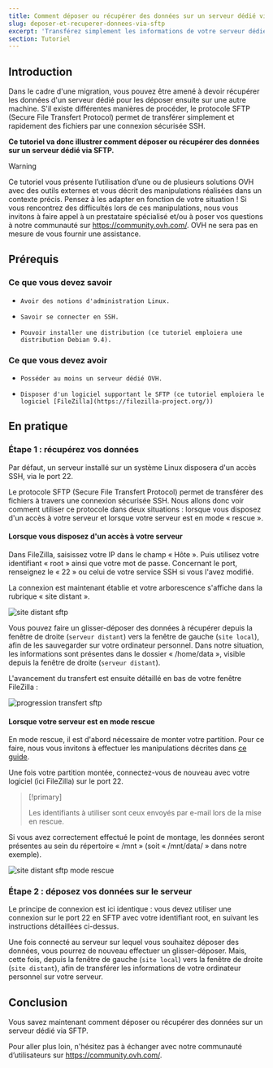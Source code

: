 ```yaml
---
title: Comment déposer ou récupérer des données sur un serveur dédié via SFTP
slug: deposer-et-recuperer-donnees-via-sftp
excerpt: 'Transférez simplement les informations de votre serveur dédié vers votre ordinateur personnel et inversement'
section: Tutoriel
---
```


## Introduction

Dans le cadre d'une migration, vous pouvez être amené à devoir récupérer les données d'un serveur dédié pour les déposer ensuite sur une autre machine. S'il existe différentes manières de procéder, le protocole SFTP (Secure File Transfert Protocol) permet de transférer simplement et rapidement des fichiers par une connexion sécurisée SSH.

**Ce tutoriel va donc illustrer comment déposer ou récupérer des données sur un serveur dédié via SFTP.**

> [!warning]
>
Ce tutoriel vous présente l’utilisation d’une ou de plusieurs solutions OVH avec des outils externes et vous décrit des manipulations réalisées dans un contexte précis. Pensez à les adapter en fonction de votre situation ! Si vous rencontrez des difficultés lors de ces manipulations, nous vous invitons à faire appel à un prestataire spécialisé et/ou à poser vos questions à notre communauté sur <https://community.ovh.com/>. OVH ne sera pas en mesure de vous fournir une assistance.
>


## Prérequis


### Ce que vous devez savoir

*     Avoir des notions d'administration Linux.
*     Savoir se connecter en SSH.
*     Pouvoir installer une distribution (ce tutoriel emploiera une distribution Debian 9.4).


### Ce que vous devez avoir

*     Posséder au moins un serveur dédié OVH.
*     Disposer d'un logiciel supportant le SFTP (ce tutoriel emploiera le logiciel [FileZilla](https://filezilla-project.org/))


## En pratique


### Étape 1 : récupérez vos données

Par défaut, un serveur installé sur un système Linux disposera d'un accès SSH, via le port 22.

Le protocole SFTP (Secure File Transfert Protocol) permet de transférer des fichiers à travers une connexion sécurisée SSH. Nous allons donc voir comment utiliser ce protocole dans deux situations : lorsque vous disposez d'un accès à votre serveur et lorsque votre serveur est en mode « rescue ».


#### Lorsque vous disposez d'un accès à votre serveur

Dans FileZilla, saisissez votre IP dans le champ « Hôte ». Puis utilisez votre identifiant « root » ainsi que votre mot de passe. Concernant le port, renseignez le « 22 » ou celui de votre service SSH si vous l'avez modifié.

La connexion est maintenant établie et votre arborescence s'affiche dans la rubrique « site distant ».

 
![site distant sftp](images/sftp_ds_01.png)
 

Vous pouvez faire un glisser-déposer des données à récupérer depuis la fenêtre de droite (`serveur distant`) vers la fenêtre de gauche (`site local`), afin de les sauvegarder sur votre ordinateur personnel. Dans notre situation, les informations sont présentes dans le dossier « /home/data », visible depuis la fenêtre de droite (`serveur distant`).

L'avancement du transfert est ensuite détaillé en bas de votre fenêtre FileZilla :

 
![progression transfert sftp](images/sftp_ds_02.png)


#### Lorsque votre serveur est en mode rescue 

En mode rescue, il est d'abord nécessaire de monter votre partition. Pour ce faire, nous vous invitons à effectuer les manipulations décrites dans [ce guide](https://docs.ovh.com/fr/dedicated/ovh-rescue/).

Une fois votre partition montée, connectez-vous de nouveau avec votre logiciel (ici FileZilla) sur le port 22.


> [!primary]
>
> Les identifiants à utiliser sont ceux envoyés par e-mail lors de la mise en rescue.
>


Si vous avez correctement effectué le point de montage, les données seront présentes au sein du répertoire « /mnt » (soit « /mnt/data/ » dans notre exemple).

 ![site distant sftp mode rescue](images/sftp_ds_03.png)

 
### Étape 2 : déposez vos données sur le serveur

Le principe de connexion est ici identique : vous devez utiliser une connexion sur le port 22 en SFTP avec votre identifiant root, en suivant les instructions détaillées ci-dessus.

Une fois connecté au serveur sur lequel vous souhaitez déposer des données, vous pourrez de nouveau effectuer un glisser-déposer. Mais, cette fois, depuis la fenêtre de gauche (`site local`) vers la fenêtre de droite (`site distant`), afin de transférer les informations de votre ordinateur personnel sur votre serveur.

## Conclusion

Vous savez maintenant comment déposer ou récupérer des données sur un serveur dédié via SFTP.

Pour aller plus loin, n'hésitez pas à échanger avec notre communauté d’utilisateurs sur <https://community.ovh.com/>.